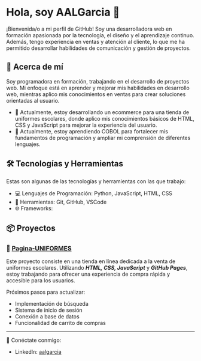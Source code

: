# Hola, soy AALGarcia 👋

¡Bienvenida/o a mi perfil de GitHub! Soy una desarrolladora web en formación apasionada por la tecnología, el diseño y el aprendizaje continuo. Además, tengo experiencia en ventas y atención al cliente, lo que me ha permitido desarrollar habilidades de comunicación y gestión de proyectos.



## 🚀 Acerca de mí
Soy programadora en formación, trabajando en el desarrollo de proyectos web. Mi enfoque está en aprender y mejorar mis habilidades en desarrollo web, mientras aplico mis conocimientos en ventas para crear soluciones orientadas al usuario.

- 🔭 Actualmente, estoy desarrollando un ecommerce para una tienda de uniformes escolares, donde aplico mis conocimientos básicos de HTML, CSS y JavaScript para mejorar la experiencia del usuario.
- 🌱 Actualmente, estoy aprendiendo COBOL para fortalecer mis fundamentos de programación y ampliar mi comprensión de diferentes lenguajes.

## 🛠 Tecnologías y Herramientas
Estas son algunas de las tecnologías y herramientas con las que trabajo:

- 💻 Lenguajes de Programación: Python, JavaScript, HTML, CSS
- 🔧 Herramientas: Git, GitHub, VSCode
- 🌐 Frameworks: 

## 📦 Proyectos

### 🚀 [Pagina-UNIFORMES](https://aalgarcia.github.io/Pagina-UNIFORMES/)
Este proyecto consiste en una tienda en línea dedicada a la venta de uniformes escolares. Utilizando ***HTML, CSS, JavaScript*** y ***GitHub Pages***, estoy trabajando para ofrecer una experiencia de compra rápida y accesible para los usuarios.

Próximos pasos para actualizar:
- Implementación de búsqueda
- Sistema de inicio de sesión
- Conexión a base de datos
- Funcionalidad de carrito de compras

---

🔗 Conéctate conmigo:
- LinkedIn: [aalgarcia](https://www.linkedin.com/in/aalgarcia)

